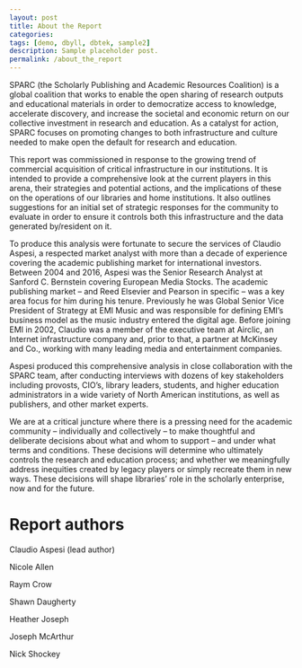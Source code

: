 ```yaml
---
layout: post
title: About the Report
categories:
tags: [demo, dbyll, dbtek, sample2]
description: Sample placeholder post.
permalink: /about_the_report
---
```


SPARC (the Scholarly Publishing and Academic Resources Coalition) is a global coalition that works to enable the open sharing of research outputs and educational materials in order to democratize access to knowledge, accelerate discovery, and increase the societal and economic return on our collective investment in research and education. As a catalyst for action, SPARC focuses on promoting changes to both infrastructure and culture needed to make open the default for research and education.

This report was commissioned in response to the growing trend of commercial acquisition of critical infrastructure in our institutions. It is intended to provide a comprehensive look at the current players in this arena, their strategies and potential actions, and the implications of these on the operations of our libraries and home institutions. It also outlines suggestions for an initial set of strategic responses for the community to evaluate in order to ensure it controls both this infrastructure and the data generated by/resident on it.

To produce this analysis were fortunate to secure the services of Claudio Aspesi, a respected market analyst with more than a decade of experience covering the academic publishing market for international investors. Between 2004 and 2016, Aspesi was the Senior Research Analyst at Sanford C. Bernstein covering European Media Stocks. The academic publishing market – and Reed Elsevier and Pearson in specific – was a key area focus for him during his tenure. Previously he was Global Senior Vice President of Strategy at EMI Music and was responsible for defining EMI’s business model as the music industry entered the digital age. Before joining EMI in 2002, Claudio was a member of the executive team at Airclic, an Internet infrastructure company and, prior to that, a partner at McKinsey and Co., working with many leading media and entertainment companies.

Aspesi produced this comprehensive analysis in close collaboration with the SPARC team, after conducting interviews with dozens of key stakeholders including provosts, CIO’s, library leaders, students, and higher education administrators in a wide variety of North American institutions, as well as publishers, and other market experts.

We are at a critical juncture where there is a pressing need for the academic community – individually and collectively – to make thoughtful and deliberate decisions about what and whom to support – and under what terms and conditions. These decisions will determine who ultimately controls the research and education process; and whether we meaningfully address inequities created by legacy players or simply recreate them in new ways. These decisions will shape libraries’ role in the scholarly enterprise, now and for the future.

# Report authors

Claudio Aspesi (lead author)

Nicole Allen

Raym Crow

Shawn Daugherty

Heather Joseph

Joseph McArthur

Nick Shockey
